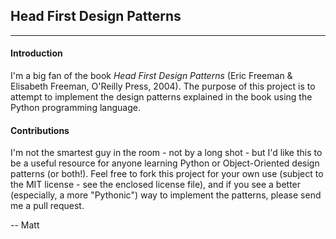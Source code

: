 ## Head First Design Patterns
---

#### Introduction
I'm a big fan of the book _Head First Design Patterns_ (Eric Freeman & Elisabeth Freeman, O'Reilly Press, 2004). The purpose of this project is to attempt to implement the design patterns explained in the book using the Python programming language.

#### Contributions
I'm not the smartest guy in the room - not by a long shot - but I'd like this to be a useful resource for anyone learning Python or Object-Oriented design patterns (or both!). Feel free to fork this project for your own use (subject to the MIT license - see the enclosed license file), and if you see a better (especially, a more "Pythonic") way to implement the patterns, please send me a pull request.

-- Matt